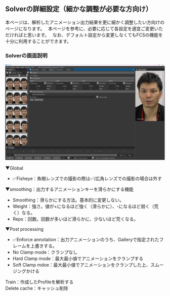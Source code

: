 ## Solverの詳細設定（細かな調整が必要な方向け）
本ページは、解析したアニメーション出力結果を更に細かく調整したい方向けのページになります。　
本ページを参考に、必要に応じて各設定を適宜ご変更いただければと思います。　
なお、デフォルト設定から変更しなくてもFCSの機能を十分に利用することができます。　

### Solverの画面説明
![](images/Sol001.png)

▼Global
- ✅Fisheye：魚眼レンズでの撮影の際は✅/広角レンズでの撮影の場合は外す  

▼smoothing：出力するアニメーションキーを滑らかにする機能
- Smoothing：滑らかにする方法。基本的に変更しない。
- Weight：強さ。値が+になるほど強く（滑らかに）、-になるほど弱く（荒く）なる。
- Reps：回数。回数が多いほど滑らかに、少ないほど荒くなる。

▼Post processing
- ✅Enforce annotation：出力アニメーションのうち、Galleryで指定されたフレームを上書きする。
- No Clamp mode：クランプなし
- Hard Clamp mode：最大最小値でアニメーションをクランプする
- Soft Clamp mdoe：最大最小値でアニメーションをクランプした上、スムージングかける

Train：作成したProfileを解析する  
Delete cache：キャッシュ削除
